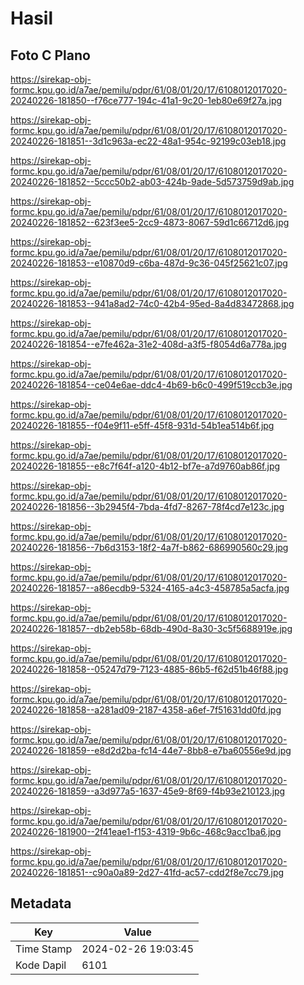 # Hasil

## Foto C Plano

https://sirekap-obj-formc.kpu.go.id/a7ae/pemilu/pdpr/61/08/01/20/17/6108012017020-20240226-181850--f76ce777-194c-41a1-9c20-1eb80e69f27a.jpg

https://sirekap-obj-formc.kpu.go.id/a7ae/pemilu/pdpr/61/08/01/20/17/6108012017020-20240226-181851--3d1c963a-ec22-48a1-954c-92199c03eb18.jpg

https://sirekap-obj-formc.kpu.go.id/a7ae/pemilu/pdpr/61/08/01/20/17/6108012017020-20240226-181852--5ccc50b2-ab03-424b-9ade-5d573759d9ab.jpg

https://sirekap-obj-formc.kpu.go.id/a7ae/pemilu/pdpr/61/08/01/20/17/6108012017020-20240226-181852--623f3ee5-2cc9-4873-8067-59d1c66712d6.jpg

https://sirekap-obj-formc.kpu.go.id/a7ae/pemilu/pdpr/61/08/01/20/17/6108012017020-20240226-181853--e10870d9-c6ba-487d-9c36-045f25621c07.jpg

https://sirekap-obj-formc.kpu.go.id/a7ae/pemilu/pdpr/61/08/01/20/17/6108012017020-20240226-181853--941a8ad2-74c0-42b4-95ed-8a4d83472868.jpg

https://sirekap-obj-formc.kpu.go.id/a7ae/pemilu/pdpr/61/08/01/20/17/6108012017020-20240226-181854--e7fe462a-31e2-408d-a3f5-f8054d6a778a.jpg

https://sirekap-obj-formc.kpu.go.id/a7ae/pemilu/pdpr/61/08/01/20/17/6108012017020-20240226-181854--ce04e6ae-ddc4-4b69-b6c0-499f519ccb3e.jpg

https://sirekap-obj-formc.kpu.go.id/a7ae/pemilu/pdpr/61/08/01/20/17/6108012017020-20240226-181855--f04e9f11-e5ff-45f8-931d-54b1ea514b6f.jpg

https://sirekap-obj-formc.kpu.go.id/a7ae/pemilu/pdpr/61/08/01/20/17/6108012017020-20240226-181855--e8c7f64f-a120-4b12-bf7e-a7d9760ab86f.jpg

https://sirekap-obj-formc.kpu.go.id/a7ae/pemilu/pdpr/61/08/01/20/17/6108012017020-20240226-181856--3b2945f4-7bda-4fd7-8267-78f4cd7e123c.jpg

https://sirekap-obj-formc.kpu.go.id/a7ae/pemilu/pdpr/61/08/01/20/17/6108012017020-20240226-181856--7b6d3153-18f2-4a7f-b862-686990560c29.jpg

https://sirekap-obj-formc.kpu.go.id/a7ae/pemilu/pdpr/61/08/01/20/17/6108012017020-20240226-181857--a86ecdb9-5324-4165-a4c3-458785a5acfa.jpg

https://sirekap-obj-formc.kpu.go.id/a7ae/pemilu/pdpr/61/08/01/20/17/6108012017020-20240226-181857--db2eb58b-68db-490d-8a30-3c5f5688919e.jpg

https://sirekap-obj-formc.kpu.go.id/a7ae/pemilu/pdpr/61/08/01/20/17/6108012017020-20240226-181858--05247d79-7123-4885-86b5-f62d51b46f88.jpg

https://sirekap-obj-formc.kpu.go.id/a7ae/pemilu/pdpr/61/08/01/20/17/6108012017020-20240226-181858--a281ad09-2187-4358-a6ef-7f51631dd0fd.jpg

https://sirekap-obj-formc.kpu.go.id/a7ae/pemilu/pdpr/61/08/01/20/17/6108012017020-20240226-181859--e8d2d2ba-fc14-44e7-8bb8-e7ba60556e9d.jpg

https://sirekap-obj-formc.kpu.go.id/a7ae/pemilu/pdpr/61/08/01/20/17/6108012017020-20240226-181859--a3d977a5-1637-45e9-8f69-f4b93e210123.jpg

https://sirekap-obj-formc.kpu.go.id/a7ae/pemilu/pdpr/61/08/01/20/17/6108012017020-20240226-181900--2f41eae1-f153-4319-9b6c-468c9acc1ba6.jpg

https://sirekap-obj-formc.kpu.go.id/a7ae/pemilu/pdpr/61/08/01/20/17/6108012017020-20240226-181851--c90a0a89-2d27-41fd-ac57-cdd2f8e7cc79.jpg


## Metadata

| Key        | Value               |
| ---------- | ------------------- |
| Time Stamp | 2024-02-26 19:03:45 |
| Kode Dapil | 6101                |



